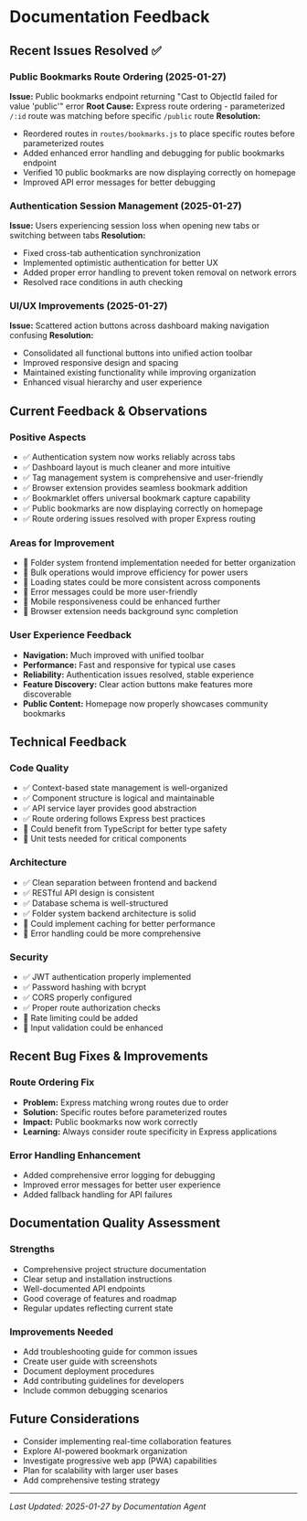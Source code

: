 # Documentation Feedback

## Recent Issues Resolved ✅

### Public Bookmarks Route Ordering (2025-01-27)
**Issue:** Public bookmarks endpoint returning "Cast to ObjectId failed for value 'public'" error
**Root Cause:** Express route ordering - parameterized `/:id` route was matching before specific `/public` route
**Resolution:**
- Reordered routes in `routes/bookmarks.js` to place specific routes before parameterized routes
- Added enhanced error handling and debugging for public bookmarks endpoint
- Verified 10 public bookmarks are now displaying correctly on homepage
- Improved API error messages for better debugging

### Authentication Session Management (2025-01-27)
**Issue:** Users experiencing session loss when opening new tabs or switching between tabs
**Resolution:** 
- Fixed cross-tab authentication synchronization
- Implemented optimistic authentication for better UX
- Added proper error handling to prevent token removal on network errors
- Resolved race conditions in auth checking

### UI/UX Improvements (2025-01-27)
**Issue:** Scattered action buttons across dashboard making navigation confusing
**Resolution:**
- Consolidated all functional buttons into unified action toolbar
- Improved responsive design and spacing
- Maintained existing functionality while improving organization
- Enhanced visual hierarchy and user experience

## Current Feedback & Observations

### Positive Aspects
- ✅ Authentication system now works reliably across tabs
- ✅ Dashboard layout is much cleaner and more intuitive
- ✅ Tag management system is comprehensive and user-friendly
- ✅ Browser extension provides seamless bookmark addition
- ✅ Bookmarklet offers universal bookmark capture capability
- ✅ Public bookmarks are now displaying correctly on homepage
- ✅ Route ordering issues resolved with proper Express routing

### Areas for Improvement
- 🔄 Folder system frontend implementation needed for better organization
- 🔄 Bulk operations would improve efficiency for power users
- 🔄 Loading states could be more consistent across components
- 🔄 Error messages could be more user-friendly
- 🔄 Mobile responsiveness could be enhanced further
- 🔄 Browser extension needs background sync completion

### User Experience Feedback
- **Navigation:** Much improved with unified toolbar
- **Performance:** Fast and responsive for typical use cases
- **Reliability:** Authentication issues resolved, stable experience
- **Feature Discovery:** Clear action buttons make features more discoverable
- **Public Content:** Homepage now properly showcases community bookmarks

## Technical Feedback

### Code Quality
- ✅ Context-based state management is well-organized
- ✅ Component structure is logical and maintainable
- ✅ API service layer provides good abstraction
- ✅ Route ordering follows Express best practices
- 🔄 Could benefit from TypeScript for better type safety
- 🔄 Unit tests needed for critical components

### Architecture
- ✅ Clean separation between frontend and backend
- ✅ RESTful API design is consistent
- ✅ Database schema is well-structured
- ✅ Folder system backend architecture is solid
- 🔄 Could implement caching for better performance
- 🔄 Error handling could be more comprehensive

### Security
- ✅ JWT authentication properly implemented
- ✅ Password hashing with bcrypt
- ✅ CORS properly configured
- ✅ Proper route authorization checks
- 🔄 Rate limiting could be added
- 🔄 Input validation could be enhanced

## Recent Bug Fixes & Improvements

### Route Ordering Fix
- **Problem:** Express matching wrong routes due to order
- **Solution:** Specific routes before parameterized routes
- **Impact:** Public bookmarks now work correctly
- **Learning:** Always consider route specificity in Express applications

### Error Handling Enhancement
- Added comprehensive error logging for debugging
- Improved error messages for better user experience
- Added fallback handling for API failures

## Documentation Quality Assessment

### Strengths
- Comprehensive project structure documentation
- Clear setup and installation instructions
- Well-documented API endpoints
- Good coverage of features and roadmap
- Regular updates reflecting current state

### Improvements Needed
- Add troubleshooting guide for common issues
- Create user guide with screenshots
- Document deployment procedures
- Add contributing guidelines for developers
- Include common debugging scenarios

## Future Considerations
- Consider implementing real-time collaboration features
- Explore AI-powered bookmark organization
- Investigate progressive web app (PWA) capabilities
- Plan for scalability with larger user bases
- Add comprehensive testing strategy

---
*Last Updated: 2025-01-27 by Documentation Agent*
